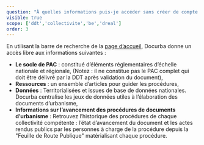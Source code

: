 ```yaml
---
question: "À quelles informations puis-je accéder sans créer de compte ?"
visible: true
scope: ['ddt','collectivite','be','dreal']
order: 3
---
```


En utilisant la barre de recherche de la [page d’accueil](https://docurba.beta.gouv.fr/?mtm_campaign=faq&mtm_kwd=site), Docurba donne un accès libre aux informations suivantes : 
- **Le socle de PAC** : constitué d’éléments réglementaires d’échelle nationale et régionale, (Notez : il ne constitue pas le PAC complet qui doit être délivré par la DDT après validation du document), 
- **Ressources** : un ensemble d’articles pour guider les procédures,
- **Données** : Territorialisées et issues de base de données nationales. Docurba centralise les jeux de données utiles à l’élaboration des documents d’urbanisme, 
- **Informations sur l’avancement des procédures de documents d’urbanisme** : Retrouvez l’historique des procédures de chaque collectivité compétente : l’état d’avancement du document et les actes rendus publics par les personnes à charge de la procédure depuis la "Feuille de Route Publique" matérialisant chaque procédure.
